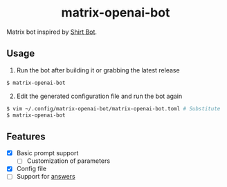 <div align="center">

# matrix-openai-bot

</div>

Matrix bot inspired by [Shirt Bot](https://github.com/Cyclcrclicly/shirt-bot/).

## Usage

1. Run the bot after building it or grabbing the latest release
```bash
$ matrix-openai-bot 
```

2. Edit the generated configuration file and run the bot again
```bash
$ vim ~/.config/matrix-openai-bot/matrix-openai-bot.toml # Substitute '~/.config` for your system config path 
$ matrix-openai-bot
```

## Features
* [x] Basic prompt support
  * [ ] Customization of parameters
* [x] Config file
* [ ] Support for [answers](https://beta.openai.com/docs/api-reference/answers)
